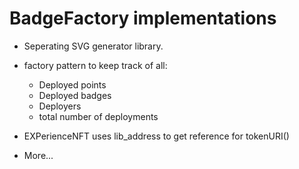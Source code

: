 # BadgeFactory implementations 
- Seperating SVG generator library. 
- factory pattern to keep track of all:
    - Deployed points
    - Deployed badges
    - Deployers
    - total number of deployments 

- EXPerienceNFT uses lib_address to get reference for tokenURI()
- More...